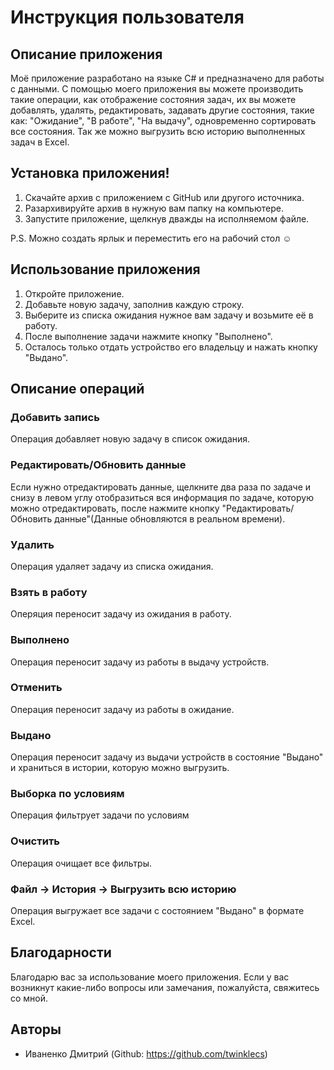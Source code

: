 # Инструкция пользователя 

## Описание приложения

Моё приложение разработано на языке C# и предназначено для работы с данными. С помощью моего приложения вы можете производить такие операции, как отображение состояния задач,
их вы можете добавлять, удалять, редактировать, задавать другие состояния, такие как: "Ожидание", "В работе", "На выдачу", одновременно сортировать все состояния. Так же можно выгрузить всю историю выполненных задач в Excel.


## Установка приложения!


1. Скачайте архив с приложением с GitHub или другого источника.
2. Разархивируйте архив в нужную вам папку на компьютере.
3. Запустите приложение, щелкнув дважды на исполняемом файле.

P.S. Можно создать ярлык и переместить его на рабочий стол ☺


## Использование приложения

1. Откройте приложение.
2. Добавьте новую задачу, заполнив каждую строку.
3. Выберите из списка ожидания нужное вам задачу и возьмите её в работу.
4. После выполнение задачи нажмите кнопку "Выполнено".
5. Осталось только отдать устройство его владельцу и нажать кнопку "Выдано".


## Описание операций

### Добавить запись

Операция добавляет новую задачу в список ожидания.

### Редактировать/Обновить данные

Если нужно отредактировать данные, щелкните два раза по задаче и снизу в левом углу отобразиться вся информация по задаче,
которую можно отредактировать, после нажмите кнопку "Редактировать/Обновить данные"(Данные обновляются в реальном времени).

### Удалить

Операция удаляет задачу из списка ожидания.

### Взять в работу

Оперяция переносит задачу из ожидания в работу.

### Выполнено

Операция переносит задачу из работы в выдачу устройств.

### Отменить

Операция переносит задачу из работы в ожидание.

### Выдано

Операция переносит задачу из выдачи устройств в состояние "Выдано" и храниться в истории, которую можно выгрузить.

### Выборка по условиям

Операция фильтрует задачи по условиям

### Очистить

Операция очищает все фильтры.

### Файл -> История -> Выгрузить всю историю

Операция выгружает все задачи с состоянием "Выдано" в формате Excel.

## Благодарности

Благодарю вас за использование моего приложения. Если у вас возникнут какие-либо вопросы или замечания, пожалуйста, свяжитесь со мной.

## Авторы

- Иваненко Дмитрий (Github: https://github.com/twinklecs)
